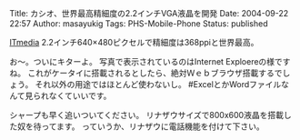 Title: カシオ、世界最高精細度の2.2インチVGA液晶を開発
Date: 2004-09-22 22:57
Author: masayukig
Tags: PHS-Mobile-Phone
Status: published

[ITmedia](http://www.itmedia.co.jp/news/articles/0409/21/news046.html)
2.2インチ640×480ピクセルで精細度は368ppiと世界最高。

お〜。ついにキターよ。
写真で表示されているのはInternet Exploereの様ですね。
これがケータイに搭載されるとしたら、絶対Ｗｅｂブラウザ搭載するでしょう。
それ以外の用途ではほとんど使わないし。
\#ExcelとかWordファイルなんて見られなくていいです。

シャープも早く追いついてください。
リナザウサイズで800x600液晶を搭載した奴を待ってます。
っていうか、リナザウに電話機能を付けて下さい。
